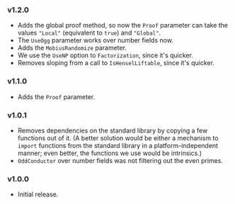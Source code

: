 ### v1.2.0
- Adds the global proof method, so now the `Proof` parameter can take the values `"Local"` (equivalent to `true`) and `"Global"`.
- The `UseOgg` parameter works over number fields now.
- Adds the `MobiusRandomize` parameter.
- We use the `UseNP` option to `Factorization`, since it's quicker.
- Removes sloping from a call to `IsHenselLiftable`, since it's quicker.

### v1.1.0
- Adds the `Proof` parameter.

### v1.0.1
- Removes dependencies on the standard library by copying a few functions out of it. (A better solution would be either a mechanism to `import` functions from the standard library in a platform-independent manner; even better, the functions we use would be intrinsics.)
- `OddConductor` over number fields was not filtering out the even primes.

### v1.0.0
- Initial release.
